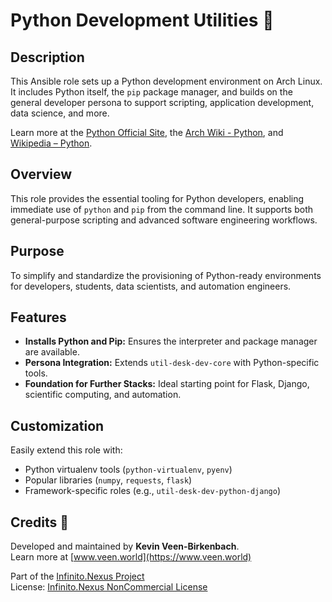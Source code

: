 # Python Development Utilities 🐍

## Description

This Ansible role sets up a Python development environment on Arch Linux. It includes Python itself, the `pip` package manager, and builds on the general developer persona to support scripting, application development, data science, and more.

Learn more at the [Python Official Site](https://www.python.org/), the [Arch Wiki - Python](https://wiki.archlinux.org/title/Python), and [Wikipedia – Python](https://en.wikipedia.org/wiki/Python_(programming_language)).

## Overview

This role provides the essential tooling for Python developers, enabling immediate use of `python` and `pip` from the command line. It supports both general-purpose scripting and advanced software engineering workflows.

## Purpose

To simplify and standardize the provisioning of Python-ready environments for developers, students, data scientists, and automation engineers.

## Features

- **Installs Python and Pip:** Ensures the interpreter and package manager are available.
- **Persona Integration:** Extends `util-desk-dev-core` with Python-specific tools.
- **Foundation for Further Stacks:** Ideal starting point for Flask, Django, scientific computing, and automation.

## Customization

Easily extend this role with:
- Python virtualenv tools (`python-virtualenv`, `pyenv`)
- Popular libraries (`numpy`, `requests`, `flask`)
- Framework-specific roles (e.g., `util-desk-dev-python-django`)

## Credits 📝

Developed and maintained by **Kevin Veen-Birkenbach**.  
Learn more at [www.veen.world](https://www.veen.world)

Part of the [Infinito.Nexus Project](https://s.infinito.nexus/code)  
License: [Infinito.Nexus NonCommercial License](https://s.infinito.nexus/license)
